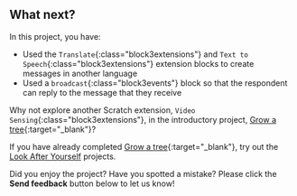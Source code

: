 ## What next?

In this project, you have:
+ Used the `Translate`{:class="block3extensions"} and `Text to Speech`{:class="block3extensions"} extension blocks to create messages in another language
+ Used a `broadcast`{:class="block3events"} block so that the respondent can reply to the message that they receive

Why not explore another Scratch extension, `Video Sensing`{:class="block3extensions"}, in the introductory project, [Grow a tree](https://projects.raspberrypi.org/en/projects/grow-a-tree){:target="_blank"}?


If you have already completed [Grow a tree](https://learning-admin.raspberrypi.org/en/projects/grow-a-tree){:target="_blank"}, try out the [Look After Yourself](https://projects.raspberrypi.org/en/pathways/look-after-yourself) projects.

Did you enjoy the project? Have you spotted a mistake? Please click the **Send feedback** button below to let us know!
